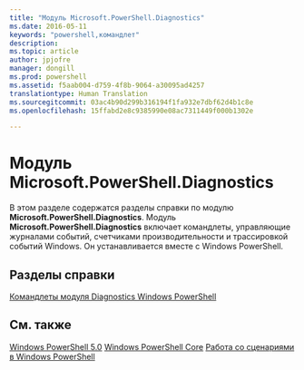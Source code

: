 ```yaml
---
title: "Модуль Microsoft.PowerShell.Diagnostics"
ms.date: 2016-05-11
keywords: "powershell,командлет"
description: 
ms.topic: article
author: jpjofre
manager: dongill
ms.prod: powershell
ms.assetid: f5aab004-d759-4f8b-9064-a30095ad4257
translationtype: Human Translation
ms.sourcegitcommit: 03ac4b90d299b316194f1fa932e7dbf62d4b1c8e
ms.openlocfilehash: 15ffabd2e8c9385990e08ac7311449f000b1302e

---
```


# Модуль Microsoft.PowerShell.Diagnostics
В этом разделе содержатся разделы справки по модулю **Microsoft.PowerShell.Diagnostics**. Модуль **Microsoft.PowerShell.Diagnostics** включает командлеты, управляющие журналами событий, счетчиками производительности и трассировкой событий Windows. Он устанавливается вместе с Windows PowerShell.

## Разделы справки
[Командлеты модуля Diagnostics Windows PowerShell](http://go.microsoft.com/fwlink/?LinkID=245858)

## См. также
[Windows PowerShell 5.0](Windows-PowerShell-5.0.md)
[Windows PowerShell Core](https://technet.microsoft.com/en-us/library/4b75f1e4-f327-48f3-92ab-bf5435094d41)
[Работа со сценариями в Windows PowerShell](../../getting-started/fundamental/Scripting-with-Windows-PowerShell.md)




<!--HONumber=Aug16_HO3-->



